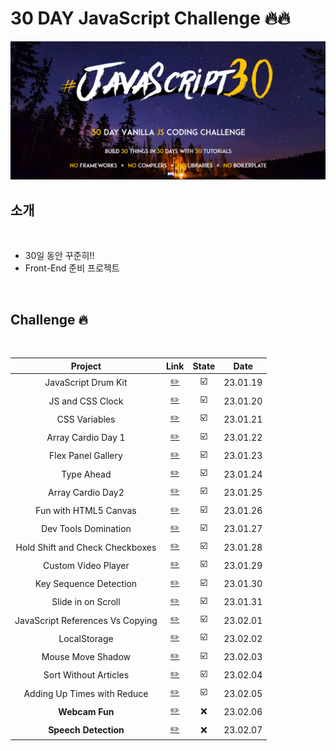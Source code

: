 # 30 DAY JavaScript Challenge 🔥🔥

<img src="./challenge.PNG">

<br />

## 소개

<br />

- 30일 동안 꾸준히!!
- Front-End 준비 프로젝트

<br />

## Challenge 🔥

<br />

|             Project              |                       Link                       | State |   Date   |
| :------------------------------: | :----------------------------------------------: | :---: | :------: |
|       JavaScript Drum Kit        |         [✏️](./JavaScript%20Drum%20Kit/)         |  ☑️   | 23.01.19 |
|         JS and CSS Clock         |         [✏️](./JS%20and%20CSS%20Clock/)          |  ☑️   | 23.01.20 |
|          CSS Variables           |             [✏️](./CSS%20Variables/)             |  ☑️   | 23.01.21 |
|        Array Cardio Day 1        |        [✏️](./Array%20Cardio%20Day%201/)         |  ☑️   | 23.01.22 |
|        Flex Panel Gallery        |         [✏️](./Flex%20Panel%20Gallery/)          |  ☑️   | 23.01.23 |
|            Type Ahead            |              [✏️](./Type%20Ahead/)               |  ☑️   | 23.01.24 |
|        Array Cardio Day2         |        [✏️](./Array%20Cardio%20Day%202/)         |  ☑️   | 23.01.25 |
|      Fun with HTML5 Canvas       |       [✏️](./Fun%20with%20HTML5%20Canvas/)       |  ☑️   | 23.01.26 |
|       Dev Tools Domination       |        [✏️](./Dev%20Tools%20Domination/)         |  ☑️   | 23.01.27 |
| Hold Shift and Check Checkboxes  | [✏️](./Hold%20Shift%20and%20Check%20Checkboxes/) |  ☑️   | 23.01.28 |
|       Custom Video Player        |         [✏️](./Custom%20Video%20Player/)         |  ☑️   | 23.01.29 |
|      Key Sequence Detection      |       [✏️](./Key%20Sequence%20Detection/)        |  ☑️   | 23.01.30 |
|        Slide in on Scroll        |        [✏️](./Slide%20in%20on%20Scroll/)         |  ☑️   | 23.01.31 |
| JavaScript References Vs Copying | [✏️](./JavaScript%20References%20VS%20Copying/)  |  ☑️   | 23.02.01 |
|           LocalStorage           |              [✏️](./LocalStorage/)               |  ☑️   | 23.02.02 |
|        Mouse Move Shadow         |          [✏️](./Mouse%20Move%20Shadow/)          |  ☑️   | 23.02.03 |
|      Sort Without Articles       |        [✏️](./Sort%20Without%20Articles/)        |  ☑️   | 23.02.04 |
|   Adding Up Times with Reduce    |   [✏️](./Adding%20Up%20Times%20with%20Reduce/)   |  ☑️   | 23.02.05 |
|          **Webcam Fun**          |              [✏️](./Webcam%20Fun/)               |  ❌   | 23.02.06 |
|       **Speech Detection**       |           [✏️](./Speech%20Detection/)            |  ❌   | 23.02.07 |

